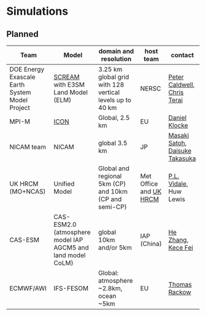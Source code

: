 # Simulations

## Planned

| Team | Model | domain and resolution |host team | contact
|---|---|---|---|---|
| DOE Energy Exascale Earth System Model Project  |[SCREAM](https://github.com/E3SM-Project/E3SM) with E3SM Land Model (ELM) |3.25 km global grid with 128 vertical levels up to 40 km| NERSC |  [Peter Caldwell](mailto:caldwell19@llnl.gov), [Chris Terai](mailto:terai1@llnl.gov) |
| MPI-M | [ICON](https://icon-model.org/) | Global, 2.5 km | EU | [Daniel Klocke](mailto:daniel.klocke@mpimet.mpg.de) |
| NICAM team |  NICAM | global 3.5 km | JP | [Masaki Satoh](mailto:satoh@aori.u-tokyo.ac.jp), [Daisuke Takasuka](mailto:takasuka@tohoku.ac.jp) |
| UK HRCM (MO+NCAS) | Unified Model | Global and regional  5km (CP) and 10km (CP and semi-CP) | Met Office and [UK HRCM](https://hrcm.ceda.ac.uk) | [P.L. Vidale](mailto:p.l.vidale@reading.ac.uk), Huw Lewis|
| CAS-ESM | CAS-ESM2.0 (atmosphere model IAP AGCM5 and land model CoLM) | global 10km and/or 5km | IAP (China) | [He Zhang](mailto:zhanghe@mail.iap.ac.cn), [Kece Fei](mailto:feikece@mail.iap.ac.cn) |
| ECMWF/AWI | IFS-FESOM | Global: atmosphere ~2.8km, ocean ~5km | EU | [Thomas Rackow](mailto:thomas.rackow@ecmwf.int) |

